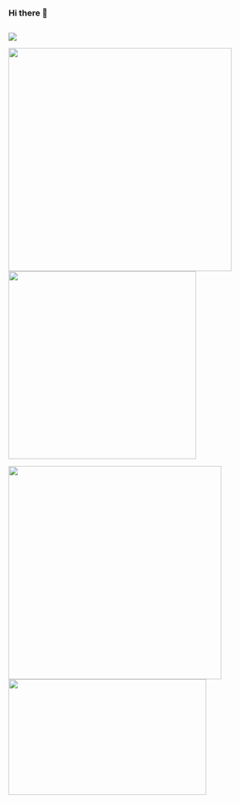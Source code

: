 ### Hi there 👋

##
![](https://komarev.com/ghpvc/?username=cmbaykal&color=e07619)

<p float="left" align="left">
  <a href="https://github.com/cmbaykal">
    <img width="440px" src="https://github-readme-stats.vercel.app/api?username=cmbaykal&show_icons=true&include_all_commits=true&theme=dark&hide_border=true&title_color=e07619&icon_color=ffdc40">
    <img width="370px" src="https://github-readme-stats.vercel.app/api/top-langs/?username=cmbaykal&theme=dark&layout=compact&hide_border=true&hide=css&title_color=e07619&bg_color=151515">
  </a>
</p>

<p float="left" align="left">
  <a href="https://open.spotify.com/user/cmertbaykal">
    <img width="420px" src="https://spotify-recently-played-readme.vercel.app/api?user=cmertbaykal&count=3">
  </a>
    <a href="https://github.com/cmbaykal">
    <img width="390px" height="228px" src="https://media1.giphy.com/media/13HgwGsXF0aiGY/giphy.gif">
  </a>
</p>

<!--
![](https://komarev.com/ghpvc/?username=cmbaykal&color=e07619)
**cmbaykal/cmbaykal** is a ✨ _special_ ✨ repository because its `README.md` (this file) appears on your GitHub profile.

Here are some ideas to get you started:

- 🔭 I’m currently working on ...
- 🌱 I’m currently learning ...
- 👯 I’m looking to collaborate on ...
- 🤔 I’m looking for help with ...
- 💬 Ask me about ...
- 📫 How to reach me: ...
- 😄 Pronouns: ...
- ⚡ Fun fact: ...
-->
